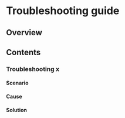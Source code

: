 # Troubleshooting guide
## Overview
## Contents

### Troubleshooting x
#### Scenario
#### Cause
#### Solution


